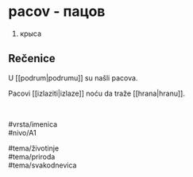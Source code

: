 # pacov - пацов

1. крыса  

## Rečenice

U [[podrum|podrumu]] su našli pacova.  

Pacovi [[izlaziti|izlaze]] noću da traže [[hrana|hranu]].  

<br>

#vrsta/imenica  
#nivo/A1  

#tema/životinje  
#tema/priroda  
#tema/svakodnevica
